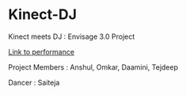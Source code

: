 # Kinect-DJ
Kinect meets DJ : Envisage 3.0 Project 

[Link to performance](https://youtu.be/2Y-WJGveycw)

Project Members :
Anshul, Omkar, Daamini, Tejdeep

Dancer :
Saiteja

